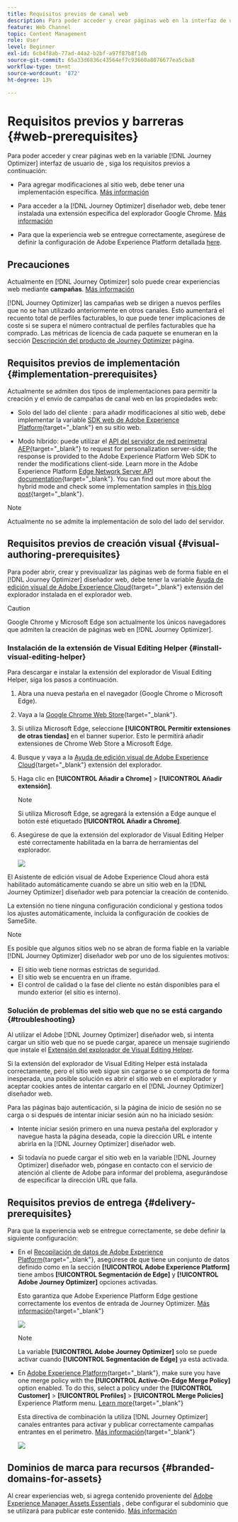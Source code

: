 ```yaml
---
title: Requisitos previos de canal web
description: Para poder acceder y crear páginas web en la interfaz de usuario de Journey Optimizer, siga los requisitos previos de esta página
feature: Web Channel
topic: Content Management
role: User
level: Beginner
exl-id: 6cb4f8ab-77ad-44a2-b2bf-a97f87b8f1db
source-git-commit: 65a33d6836c43564ef7c93660a8076677ea5cba8
workflow-type: tm+mt
source-wordcount: '872'
ht-degree: 13%

---
```


# Requisitos previos y barreras {#web-prerequisites}

Para poder acceder y crear páginas web en la variable [!DNL Journey Optimizer] interfaz de usuario de , siga los requisitos previos a continuación:

* Para agregar modificaciones al sitio web, debe tener una implementación específica. [Más información](#implementation-prerequisites)

* Para acceder a la [!DNL Journey Optimizer] diseñador web, debe tener instalada una extensión específica del explorador Google Chrome. [Más información](#visual-authoring-prerequesites)

* Para que la experiencia web se entregue correctamente, asegúrese de definir la configuración de Adobe Experience Platform detallada [here](#delivery-prerequisites).

## Precauciones

Actualmente en [!DNL Journey Optimizer] solo puede crear experiencias web mediante **campañas**. [Más información](../campaigns/create-campaign.md#configure)


[!DNL Journey Optimizer] las campañas web se dirigen a nuevos perfiles que no se han utilizado anteriormente en otros canales. Esto aumentará el recuento total de perfiles facturables, lo que puede tener implicaciones de coste si se supera el número contractual de perfiles facturables que ha comprado. Las métricas de licencia de cada paquete se enumeran en la sección [Descripción del producto de Journey Optimizer](https://helpx.adobe.com/es/legal/product-descriptions/adobe-journey-optimizer.html) página.

## Requisitos previos de implementación {#implementation-prerequisites}

Actualmente se admiten dos tipos de implementaciones para permitir la creación y el envío de campañas de canal web en las propiedades web:

* Solo del lado del cliente : para añadir modificaciones al sitio web, debe implementar la variable [SDK web de Adobe Experience Platform](https://experienceleague.adobe.com/docs/platform-learn/implement-web-sdk/overview.html?lang=es){target="_blank"} en su sitio web.

* Modo híbrido: puede utilizar el [API del servidor de red perimetral AEP](https://experienceleague.adobe.com/docs/experience-platform/edge-network-server-api/data-collection/interactive-data-collection.html){target="_blank"} to request for personalization server-side; the response is provided to the Adobe Experience Platform Web SDK to render the modifications client-side. Learn more in the Adobe Experience Platform [Edge Network Server API documentation](https://experienceleague.adobe.com/docs/experience-platform/edge-network-server-api/overview.html?lang=es){target="_blank"}. You can find out more about the hybrid mode and check some implementation samples in [this blog post](https://blog.developer.adobe.com/hybrid-personalization-in-the-adobe-experience-platform-web-sdk-6a1bb674bf41){target="_blank"}.

>[!NOTE]
>
>Actualmente no se admite la implementación de solo del lado del servidor.

<!--If the Adobe Experience Platform Web SDK is not yet implemented on the website, a message displays in the web designer suggesting that you install the Visual Editing Helper browser extension and implement the [Web SDK](https://experienceleague.adobe.com/docs/platform-learn/implement-web-sdk/overview.html){target="_blank"}.-->

## Requisitos previos de creación visual {#visual-authoring-prerequisites}

<!--In order to rapidly author and preview your web experiences, the Adobe Experience Cloud Visual Editing Helper browser extension for Google Chrome lets you load websites reliably within the Adobe [!DNL Journey Optimizer] web designer.-->

Para poder abrir, crear y previsualizar las páginas web de forma fiable en el [!DNL Journey Optimizer] diseñador web, debe tener la variable [Ayuda de edición visual de Adobe Experience Cloud](https://chrome.google.com/webstore/detail/adobe-experience-cloud-vi/kgmjjkfjacffaebgpkpcllakjifppnca){target="_blank"} extensión del explorador instalada en el explorador web.

>[!CAUTION]
>
>Google Chrome y Microsoft Edge son actualmente los únicos navegadores que admiten la creación de páginas web en [!DNL Journey Optimizer].

### Instalación de la extensión de Visual Editing Helper {#install-visual-editing-helper}

Para descargar e instalar la extensión del explorador de Visual Editing Helper, siga los pasos a continuación.

1. Abra una nueva pestaña en el navegador (Google Chrome o Microsoft Edge).

1. Vaya a la [Google Chrome Web Store](https://chrome.google.com/webstore/category/extensions){target="_blank"}.

1. Si utiliza Microsoft Edge, seleccione **[!UICONTROL Permitir extensiones de otras tiendas]** en el banner superior. Esto le permitirá añadir extensiones de Chrome Web Store a Microsoft Edge.

1. Busque y vaya a la [Ayuda de edición visual de Adobe Experience Cloud](https://chrome.google.com/webstore/detail/adobe-experience-cloud-vi/kgmjjkfjacffaebgpkpcllakjifppnca){target="_blank"} extensión del explorador.

1. Haga clic en **[!UICONTROL Añadir a Chrome]** > **[!UICONTROL Añadir extensión]**.

   >[!NOTE]
   >
   >Si utiliza Microsoft Edge, se agregará la extensión a Edge aunque el botón esté etiquetado **[!UICONTROL Añadir a Chrome]**.

1. Asegúrese de que la extensión del explorador de Visual Editing Helper esté correctamente habilitada en la barra de herramientas del explorador.

   ![](assets/web-visual-editing-extension-edge.png)

<!--1. Launch [!DNL Journey Optimizer] in a new tab of your browser with the extension installed.

1. Create a web channel campaign in [!DNL Journey Optimizer]. [Learn how](author-web.md#create-web-campaign)

1. Open the [!DNL Journey Optimizer] web designer to start authoring your web experience. [Learn more](author-web.md)-->

El Asistente de edición visual de Adobe Experience Cloud ahora está habilitado automáticamente cuando se abre un sitio web en la [!DNL Journey Optimizer] diseñador web para potenciar la creación de contenido.

La extensión no tiene ninguna configuración condicional y gestiona todos los ajustes automáticamente, incluida la configuración de cookies de SameSite.

>[!NOTE]
>
>Es posible que algunos sitios web no se abran de forma fiable en la variable [!DNL Journey Optimizer] diseñador web por uno de los siguientes motivos:
>
> * El sitio web tiene normas estrictas de seguridad.
> * El sitio web se encuentra en un iframe.
> * El control de calidad o la fase del cliente no están disponibles para el mundo exterior (el sitio es interno).


### Solución de problemas del sitio web que no se está cargando {#troubleshooting}

Al utilizar el Adobe [!DNL Journey Optimizer] diseñador web, si intenta cargar un sitio web que no se puede cargar, aparece un mensaje sugiriendo que instale el [Extensión del explorador de Visual Editing Helper](#install-visual-editing-helper).

Si la extensión del explorador de Visual Editing Helper está instalada correctamente, pero el sitio web sigue sin cargarse o se comporta de forma inesperada, una posible solución es abrir el sitio web en el explorador y aceptar cookies antes de intentar cargarlo en el [!DNL Journey Optimizer] diseñador web.

Para las páginas bajo autenticación, si la página de inicio de sesión no se carga o si después de intentar iniciar sesión aún no ha iniciado sesión:

* Intente iniciar sesión primero en una nueva pestaña del explorador y navegue hasta la página deseada, copie la dirección URL e intente abrirla en la [!DNL Journey Optimizer] diseñador web.

* Si todavía no puede cargar el sitio web en la variable [!DNL Journey Optimizer] diseñador web, póngase en contacto con el servicio de atención al cliente de Adobe para informar del problema, asegurándose de especificar la dirección URL que falla.

## Requisitos previos de entrega {#delivery-prerequisites}

Para que la experiencia web se entregue correctamente, se debe definir la siguiente configuración:

* En el [Recopilación de datos de Adobe Experience Platform](https://experienceleague.adobe.com/docs/experience-platform/edge/datastreams/overview.html?lang=es){target="_blank"}, asegúrese de que tiene un conjunto de datos definido como en la sección **[!UICONTROL Adobe Experience Platform]** tiene ambos **[!UICONTROL Segmentación de Edge]** y **[!UICONTROL Adobe Journey Optimizer]** opciones activadas.

   Esto garantiza que Adobe Experience Platform Edge gestione correctamente los eventos de entrada de Journey Optimizer. [Más información](https://experienceleague.adobe.com/docs/experience-platform/edge/datastreams/configure.html?lang=es){target="_blank"}

   ![](assets/web-aep-datastream-ajo.png)

   >[!NOTE]
   >
   >La variable **[!UICONTROL Adobe Journey Optimizer]** solo se puede activar cuando **[!UICONTROL Segmentación de Edge]** ya está activada.

* En [Adobe Experience Platform](https://experienceleague.adobe.com/docs/experience-platform/profile/home.html?lang=es){target="_blank"}, make sure you have one merge policy with the **[!UICONTROL Active-On-Edge Merge Policy]** option enabled. To do this, select a policy under the **[!UICONTROL Customer]** > **[!UICONTROL Profiles]** > **[!UICONTROL Merge Policies]** Experience Platform menu. [Learn more](https://experienceleague.adobe.com/docs/experience-platform/profile/merge-policies/ui-guide.html#configure){target="_blank"}

   Esta directiva de combinación la utiliza [!DNL Journey Optimizer] canales entrantes para activar y publicar correctamente campañas entrantes en el perímetro. [Más información](https://experienceleague.adobe.com/docs/experience-platform/profile/merge-policies/ui-guide.html?lang=es){target="_blank"}

   ![](assets/web-aep-merge-policy.png)

## Dominios de marca para recursos {#branded-domains-for-assets}

Al crear experiencias web, si agrega contenido proveniente del [Adobe Experience Manager Assets Essentials](../email/assets-essentials.md) , debe configurar el subdominio que se utilizará para publicar este contenido. [Más información](web-delegated-subdomains.md)
